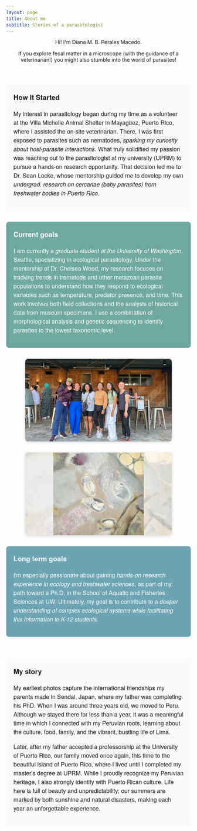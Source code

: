 ```yaml
---
layout: page
title: About me
subtitle: Stories of a parasitologist
---
```


<style>
  /* Container for flex sections */
  .flex-section {
    display: flex;
    align-items: center;
    justify-content: center;
    max-width: 900px;
    margin: 30px auto;
    gap: 30px;
    flex-wrap: wrap;
  }

  /* Reverse the order (image right, text left) */
  .flex-section.reverse {
    flex-direction: row-reverse;
  }

  /* Text blocks styling */
  .text-block {
    max-width: 480px;
    font-family: "Helvetica Neue", Helvetica, Arial, sans-serif;
    font-size: 16px;
    line-height: 1.5;
    padding: 20px;
    border-radius: 8px;
    background-color: #f9f9f9;
  }

  /* Custom background colors for text blocks */
  .text-block.goals {
    background-color: #6FA89F;
    color: white;
  }

  .text-block.longterm {
    background-color: #6DA4B3;
    color: white;
  }

  /* Carousel containers */
  .carousel {
    max-width: 400px;
    flex-shrink: 0;
  }

  .carousel img {
    width: 100%;
    display: none;
    border-radius: 8px;
    box-shadow: 0 2px 8px rgba(0,0,0,0.15);
  }

  /* Italics */
  em {
    font-style: italic;
  }

  /* Header styling */
  h3 {
    margin-top: 0;
  }
</style>

<p style="text-align:center;">Hi! I'm Diana M. B. Perales Macedo.</p>
<p style="text-align:center;">If you explore fecal matter in a microscope (with the guidance of a veterinarian!) you might also stumble into the world of parasites!</p>

<!-- 1st section: Text left, carousel right -->
<div class="flex-section reverse">
  <div id="carousel1" class="carousel">
    <img src="/assets/img/field1.jpg" alt="Field 1">
    <img src="/assets/img/field2.jpg" alt="Field 2">
    <img src="/assets/img/field3.jpg" alt="Field 3">
    <img src="/assets/img/field4.jpg" alt="Field 4">
    <img src="/assets/img/field5.jpg" alt="Field 5">
    <img src="/assets/img/field6.jpg" alt="Field 6">
    <img src="/assets/img/field7.jpg" alt="Field 7">
    <img src="/assets/img/field8.jpg" alt="Field 8">
    <img src="/assets/img/field9.jpg" alt="Field 9">
    <img src="/assets/img/field10.jpg" alt="Field 10">
    <img src="/assets/img/field11.jpg" alt="Field 11">
    <img src="/assets/img/field12.jpg" alt="Field 12">
    <img src="/assets/img/field13.jpg" alt="Field 13">
    <img src="/assets/img/field14.jpg" alt="Field 14">
    <img src="/assets/img/field15.jpg" alt="Field 15">
    <img src="/assets/img/field16.jpg" alt="Field 16">
    <img src="/assets/img/field17.jpg" alt="Field 17">
    <img src="/assets/img/field18.jpg" alt="Field 18">
    <img src="/assets/img/field19.jpg" alt="Field 19">
  </div>

  <div class="text-block">
    <h3>How It Started</h3>
    <p>My interest in parasitology began during my time as a volunteer at the Villa Michelle Animal Shelter in Mayagüez, Puerto Rico, where I assisted the on-site veterinarian. There, I was first exposed to parasites such as nematodes, <em>sparking my curiosity about host-parasite interactions</em>. What truly solidified my passion was reaching out to the parasitologist at my university (UPRM) to pursue a hands-on research opportunity. That decision led me to Dr. Sean Locke, whose mentorship guided me to develop my own <em>undergrad. research on cercariae (baby parasites) from freshwater bodies in Puerto Rico</em>.</p>
  </div>
</div>

<!-- 2nd section: Text left with image left -->
<div class="flex-section">
  <div class="text-block goals">
    <h3>Current goals</h3>
    <p>I am currently a <em>graduate student at the University of Washington</em>, Seattle, specializing in ecological parasitology. Under the mentorship of Dr. Chelsea Wood, my research focuses on tracking trends in trematode and other metazoan parasite populations to understand how they respond to ecological variables such as temperature, predator presence, and time. This work involves both field collections and the analysis of historical data from museum specimens. I use a combination of morphological analysis and genetic sequencing to identify parasites to the lowest taxonomic level.</p>
  </div>

  <div class="carousel">
    <img src="/assets/img/outreach1.jpg" alt="outreach 1" style="display:block;">
  </div>
</div>

<!-- 3rd section: Text left, image right -->
<div class="flex-section reverse">
  <div class="carousel">
    <img src="/assets/img/future1.jpg" alt="future 1" style="display:block;">
  </div>

  <div class="text-block longterm">
    <h3>Long term goals</h3>
    <p>I'm especially passionate about gaining <em>hands-on research experience in ecology and freshwater sciences</em>, as part of my path toward a Ph.D. in the School of Aquatic and Fisheries Sciences at UW. Ultimately, my goal is to contribute to a <em>deeper understanding of complex ecological systems while facilitating this information to K-12 students</em>.</p>
  </div>
</div>

<!-- 4th section: Carousel left, text right -->
<div class="flex-section">
  <div id="carousel2" class="carousel">
    <img src="/assets/img/story1.jpg" alt="Story 1">
    <img src="/assets/img/story2.jpg" alt="Story 2">
  </div>

  <div class="text-block">
    <h3>My story</h3>
    <p>My earliest photos capture the international friendships my parents made in Sendai, Japan, where my father was completing his PhD. When I was around three years old, we moved to Peru. Although we stayed there for less than a year, it was a meaningful time in which I connected with my Peruvian roots, learning about the culture, food, family, and the vibrant, bustling life of Lima.</p>
    <p>Later, after my father accepted a professorship at the University of Puerto Rico, our family moved once again, this time to the beautiful island of Puerto Rico, where I lived until I completed my master’s degree at UPRM. While I proudly recognize my Peruvian heritage, I also strongly identify with Puerto Rican culture. Life here is full of beauty and unpredictability; our summers are marked by both sunshine and natural disasters, making each year an unforgettable experience.</p>
  </div>
</div>

<script>
  // Generic carousel function for any carousel container
  function createCarousel(id) {
    let index = 0;
    const slides = document.querySelectorAll(`#${id} img`);

    function showSlide() {
      slides.forEach(img => img.style.display = 'none');
      index++;
      if (index > slides.length) index = 1;
      slides[index - 1].style.display = 'block';
      setTimeout(showSlide, 3000);
    }
    showSlide();
  }

  document.addEventListener("DOMContentLoaded", function() {
    createCarousel("carousel1");
    createCarousel("carousel2");
  });
</script>
